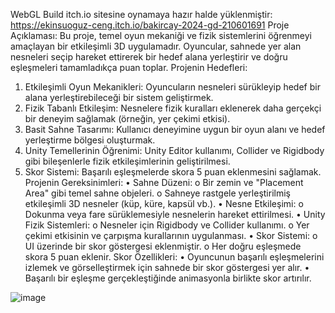 WebGL Build itch.io sitesine oynamaya hazır halde yüklenmiştir:
https://ekinsuoguz-ceng.itch.io/bakircay-2024-gd-210601691
Proje Açıklaması:
Bu proje, temel oyun mekaniği ve fizik sistemlerini öğrenmeyi amaçlayan bir etkileşimli 3D uygulamadır. Oyuncular, sahnede yer alan nesneleri seçip hareket ettirerek bir hedef alana yerleştirir ve doğru eşleşmeleri tamamladıkça puan toplar.
Projenin Hedefleri:
1.	Etkileşimli Oyun Mekanikleri: Oyuncuların nesneleri sürükleyip hedef bir alana yerleştirebileceği bir sistem geliştirmek.
2.	Fizik Tabanlı Etkileşim: Nesnelere fizik kuralları eklenerek daha gerçekçi bir deneyim sağlamak (örneğin, yer çekimi etkisi).
3.	Basit Sahne Tasarımı: Kullanıcı deneyimine uygun bir oyun alanı ve hedef yerleştirme bölgesi oluşturmak.
4.	Unity Temellerinin Öğrenimi: Unity Editor kullanımı, Collider ve Rigidbody gibi bileşenlerle fizik etkileşimlerinin geliştirilmesi.
5.	Skor Sistemi: Başarılı eşleşmelerde skora 5 puan eklenmesini sağlamak.
Projenin Gereksinimleri:
•	Sahne Düzeni:
o	Bir zemin ve "Placement Area" gibi temel sahne objeleri.
o	Sahneye rastgele yerleştirilmiş etkileşimli 3D nesneler (küp, küre, kapsül vb.).
•	Nesne Etkileşimi:
o	Dokunma veya fare sürüklemesiyle nesnelerin hareket ettirilmesi.
•	Unity Fizik Sistemleri:
o	Nesneler için Rigidbody ve Collider kullanımı.
o	Yer çekimi etkisinin ve çarpışma kurallarının uygulanması.
•	Skor Sistemi:
o	UI üzerinde bir skor göstergesi eklenmiştir.
o	Her doğru eşleşmede skora 5 puan eklenir.
Skor Özellikleri:
•	Oyuncunun başarılı eşleşmelerini izlemek ve görselleştirmek için sahnede bir skor göstergesi yer alır.
•	Başarılı bir eşleşme gerçekleştiğinde animasyonla birlikte skor artırılır.


![image](https://github.com/user-attachments/assets/a5542e3d-9a0f-4f42-813d-e840288bc30c)


 
